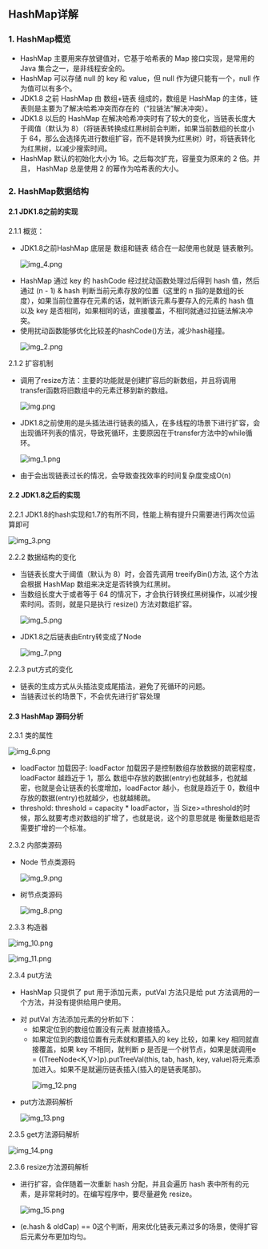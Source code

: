 ## HashMap详解

### 1. HashMap概览

* HashMap 主要用来存放键值对，它基于哈希表的 Map 接口实现，是常用的 Java 集合之一，是非线程安全的。
* HashMap 可以存储 null 的 key 和 value，但 null 作为键只能有一个，null 作为值可以有多个。
* JDK1.8 之前 HashMap 由 数组+链表 组成的，数组是 HashMap 的主体，链表则是主要为了解决哈希冲突而存在的（“拉链法”解决冲突）。
* JDK1.8 以后的 HashMap 在解决哈希冲突时有了较大的变化，当链表长度大于阈值（默认为 8）（将链表转换成红黑树前会判断，如果当前数组的长度小于
  64，那么会选择先进行数组扩容，而不是转换为红黑树）时，将链表转化为红黑树，以减少搜索时间。
* HashMap 默认的初始化大小为 16。之后每次扩充，容量变为原来的 2 倍。并且， HashMap 总是使用 2 的幂作为哈希表的大小。

### 2. HashMap数据结构

#### 2.1 JDK1.8之前的实现

2.1.1 概览：

* JDK1.8之前HashMap 底层是 数组和链表 结合在一起使用也就是 链表散列。<p>
  ![img_4.png](img_4.png)
* HashMap 通过 key 的 hashCode 经过扰动函数处理过后得到 hash 值，然后通过 (n - 1) & hash 判断当前元素存放的位置（这里的 n
  指的是数组的长度），如果当前位置存在元素的话，就判断该元素与要存入的元素的 hash 值以及 key 是否相同，如果相同的话，直接覆盖，不相同就通过拉链法解决冲突。
* 使用扰动函数能够优化比较差的hashCode()方法，减少hash碰撞。<p>
  ![img_2.png](img_2.png)<p>

2.1.2 扩容机制

* 调用了resize方法：主要的功能就是创建扩容后的新数组，并且将调用transfer函数将旧数组中的元素迁移到新的数组。<p>
  ![img.png](img.png)
* JDK1.8之前使用的是头插法进行链表的插入，在多线程的场景下进行扩容，会出现循环列表的情况，导致死循环，主要原因在于transfer方法中的while循环。<p>
  ![img_1.png](img_1.png)
* 由于会出现链表过长的情况，会导致查找效率的时间复杂度变成O(n)<p>

#### 2.2 JDK1.8之后的实现

2.2.1 JDK1.8的hash实现和1.7的有所不同，性能上稍有提升只需要进行两次位运算即可<p>
![img_3.png](img_3.png)<p>

2.2.2 数据结构的变化<p>

* 当链表长度大于阈值（默认为 8）时，会首先调用 treeifyBin()方法, 这个方法会根据 HashMap 数组来决定是否转换为红黑树。
* 当数组长度大于或者等于 64 的情况下，才会执行转换红黑树操作，以减少搜索时间。否则，就是只是执行 resize() 方法对数组扩容。<p>
  ![img_5.png](img_5.png)
* JDK1.8之后链表由Entry转变成了Node<p>
  ![img_7.png](img_7.png)

2.2.3 put方式的变化<p>

* 链表的生成方式从头插法变成尾插法，避免了死循环的问题。
* 当链表过长的场景下，不会优先进行扩容处理

#### 2.3 HashMap 源码分析

2.3.1 类的属性<p>
![img_6.png](img_6.png)<p>

* loadFactor 加载因子: loadFactor 加载因子是控制数组存放数据的疏密程度，loadFactor 越趋近于 1，那么 数组中存放的数据(entry)也就越多，也就越密，也就是会让链表的长度增加，loadFactor
  越小，也就是趋近于 0，数组中存放的数据(entry)也就越少，也就越稀疏。
* threshold: threshold = capacity * loadFactor，当 Size>=threshold的时候，那么就要考虑对数组的扩增了，也就是说，这个的意思就是 衡量数组是否需要扩增的一个标准。<p>

2.3.2 内部类源码<p>

* Node 节点类源码<p>
  ![img_9.png](img_9.png)
* 树节点类源码<p>
  ![img_8.png](img_8.png)<p>

2.3.3 构造器<p>
![img_10.png](img_10.png)<p>
![img_11.png](img_11.png)<p>

2.3.4 put方法<p>

* HashMap 只提供了 put 用于添加元素，putVal 方法只是给 put 方法调用的一个方法，并没有提供给用户使用。<p>
* 对 putVal 方法添加元素的分析如下：
    * 如果定位到的数组位置没有元素 就直接插入。
    * 如果定位到的数组位置有元素就和要插入的 key 比较，如果 key 相同就直接覆盖，如果 key 不相同，就判断 p 是否是一个树节点，如果是就调用e = ((TreeNode<K,V>)p).putTreeVal(this,
      tab, hash, key, value)将元素添加进入。如果不是就遍历链表插入(插入的是链表尾部)。<p>
      ![img_12.png](img_12.png)
* put方法源码解析<p>
  ![img_13.png](img_13.png)<p>

2.3.5 get方法源码解析<p>
![img_14.png](img_14.png)<p>

2.3.6 resize方法源码解析<p>

* 进行扩容，会伴随着一次重新 hash 分配，并且会遍历 hash 表中所有的元素，是非常耗时的。在编写程序中，要尽量避免 resize。<p>
  ![img_15.png](img_15.png)<p>
* (e.hash & oldCap) == 0这个判断，用来优化链表元素过多的场景，使得扩容后元素分布更加均匀。

